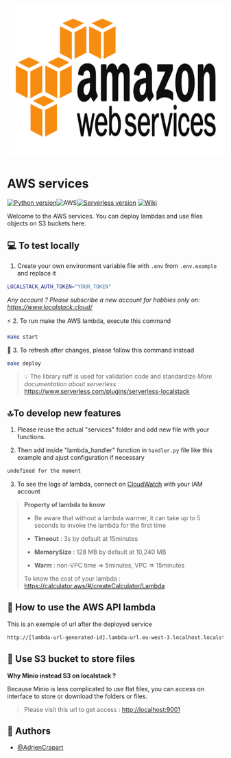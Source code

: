 <img src=".github/aws-picture.png" alt="delivery-service-lambdas" width="100%" height="350" style="border-radius: 15px;padding: 5px;"/>

# AWS services

[![Python version][python_version_img]][python_repos_url]![AWS](https://img.shields.io/badge/AWS-%23FF9900.svg?style=for-the-badge&logo=amazon-aws&logoColor=white)[![Serverless version][serverless_version_img]][serverless_repos_url] [![Wiki][repo_wiki_img]][repo_wiki_url]

<!-- python -->
[python_version_img]: https://img.shields.io/badge/Python-3.8+-00ADD8?style=for-the-badge&lopython=python
[python_repos_url]: https://www.python.org/downloads/

<!-- Serverless -->
[serverless_version_img]: https://img.shields.io/badge/Serverless-3.3-f55442?style=for-the-badge&lopython=python
[serverless_repos_url]: https://www.npmjs.com/package/serverless

<!-- Repository -->
[repo_wiki_url]: https://github.com/Adrien-Crapart/aws-services
[repo_wiki_img]: https://img.shields.io/badge/docs-wiki_page-blue?style=for-the-badge&python=none

Welcome to the AWS services. You can deploy lambdas and use files objects on S3 buckets here.

## :computer: To test locally

1. Create your own environment variable file with `.env` from `.env.example` and replace it

```bash
LOCALSTACK_AUTH_TOKEN="YOUR_TOKEN"
```

*Any account ? Please subscribe a new account for hobbies only on: <https://www.localstack.cloud/>*

:zap: 2. To run make the AWS lambda, execute this command

```bash
make start
```

:dizzy: 3. To refresh after changes, please follow this command instead

```bash
make deploy
```

> :bulb: The library ruff is used for validation code and standardize
*More documentation about serverless :* <https://www.serverless.com/plugins/serverless-localstack>

## :top:To develop new features

1. Please reuse the actual "services" folder and add new file with your functions.

2. Then add inside "lambda_handler" function in `handler.py` file like this example and ajust configuration if necessary

```bash
undefined for the moment
```

3. To see the logs of lambda, connect on [CloudWatch] with your IAM account

> **Property of lambda to know**
>
> * Be aware that without a lambda warmer, it can take up to 5 seconds to invoke the lambda for the first time
>
> * **Timeout** : 3s by default at 15minutes
>
> * **MemorySize** : 128 MB by default at 10,240 MB
>
> * **Warm** : non-VPC time => 5minutes, VPC => 15minutes
>
> To know the cost of your lambda : <https://calculator.aws/#/createCalculator/Lambda>

[CloudWatch]: ""

## :rocket: How to use the AWS API lambda

This is an exemple of url after the deployed service

```bash
http://[lambda-url-generated-id].lambda-url.eu-west-3.localhost.localstack.cloud:4566/?
```

## :open_file_folder: Use S3 bucket to store files

**Why Minio instead S3 on localstack ?**

Because Minio is less complicated to use flat files, you can access on interface to store or download the folders or files.

> Please visit this url to get access : <http://localhost:9001>

## :construction_worker: Authors

* [@AdrienCrapart](https://www.github.com/Adrien-Crapart)
